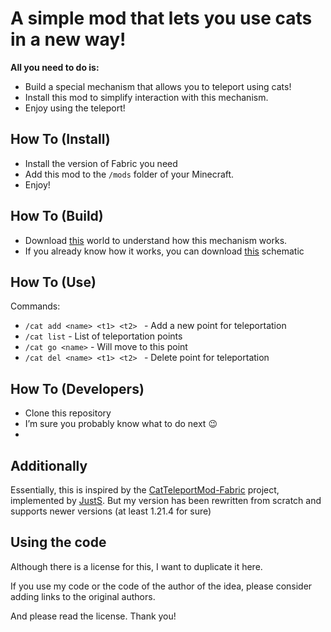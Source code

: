A simple mod that lets you use cats in a new way!
===========


**All you need to do is:**
*  Build a special mechanism that allows you to teleport using cats!
*  Install this mod to simplify interaction with this mechanism.
*  Enjoy using the teleport!

How To (Install)
------
*  Install the version of Fabric you need
*  Add this mod to the `/mods` folder of your Minecraft.
*  Enjoy!

How To (Build)
------
*  Download <a href="https://files.i113d.ru/mzexwqpjvgcakchy/CatTeleport-World.zip">this</a> world to understand how this mechanism works.
*  If you already know how it works, you can download <a href="https://files.i113d.ru/bmgrjhtllwzmripe/Cat-Teleporter.litematic">this</a> schematic

How To (Use)
------
Commands:
*  `/cat add <name> <t1> <t2> ` - Add a new point for teleportation
*  `/cat list` - List of teleportation points
*  `/cat go <name>` - Will move to this point
*  `/cat del <name> <t1> <t2> ` - Delete point for teleportation

How To (Developers)
------
*  Clone this repository
*  I’m sure you probably know what to do next 😉
*  
Additionally
------
Essentially, this is inspired by the <a href="https://github.com/JustS-js/CatTeleportMod-Fabric">CatTeleportMod-Fabric</a> project, implemented by <a href="https://github.com/JustS-js">JustS</a>.
But my version has been rewritten from scratch and supports newer versions (at least 1.21.4 for sure)

Using the code
------
Although there is a license for this, I want to duplicate it here.

If you use my code or the code of the author of the idea, please consider adding links to the original authors. 

And please read the license. 
Thank you! 
